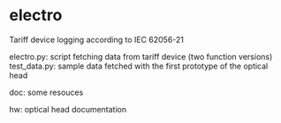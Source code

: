 electro
=======

Tariff device logging according to IEC 62056-21

electro.py: script fetching data from tariff device (two function versions)
test_data.py: sample data fetched with the first prototype of the optical head

doc: some resouces

hw: optical head documentation
